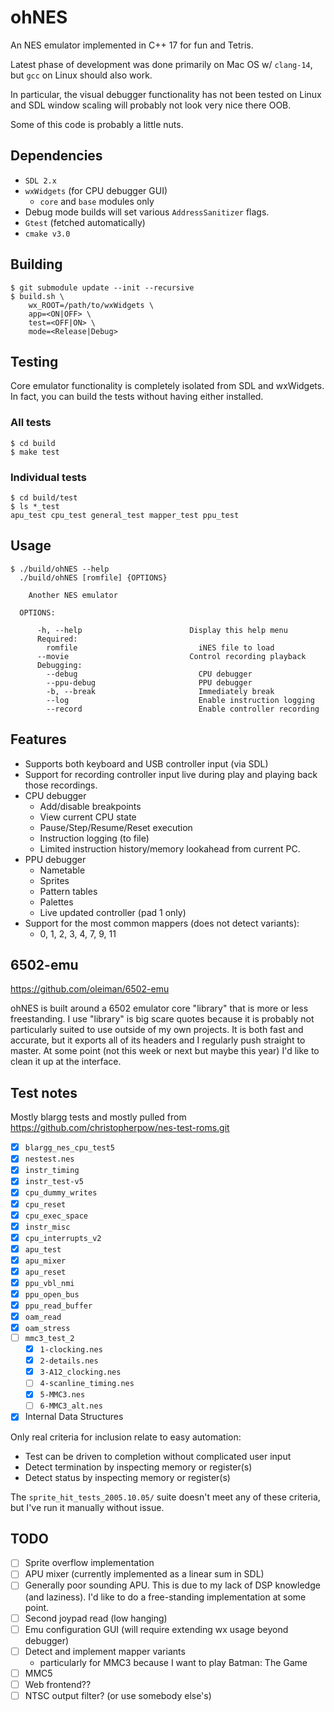 # ohNES

An NES emulator implemented in C++ 17 for fun and Tetris.

Latest phase of development was done primarily on Mac OS w/ `clang-14`, but `gcc` on Linux should also work. 

In particular, the visual debugger functionality has not been tested on Linux and SDL window scaling will probably not look very nice there OOB.

Some of this code is probably a little nuts.

## Dependencies

- `SDL 2.x`
- `wxWidgets` (for CPU debugger GUI)
  - `core` and `base` modules only
- Debug mode builds will set various `AddressSanitizer` flags.
- `Gtest` (fetched automatically)
- `cmake v3.0`

## Building

```
$ git submodule update --init --recursive
$ build.sh \
    wx_ROOT=/path/to/wxWidgets \
    app=<ON|OFF> \
    test=<OFF|ON> \
    mode=<Release|Debug>
```

## Testing

Core emulator functionality is completely isolated from SDL and wxWidgets. In fact, you can build the tests without having either installed.

### All tests

```
$ cd build
$ make test
```

### Individual tests

```
$ cd build/test
$ ls *_test
apu_test cpu_test general_test mapper_test ppu_test
```

## Usage

```
$ ./build/ohNES --help
  ./build/ohNES [romfile] {OPTIONS}

    Another NES emulator

  OPTIONS:

      -h, --help                        Display this help menu
      Required:
        romfile                           iNES file to load
      --movie                           Control recording playback
      Debugging:
        --debug                           CPU debugger
        --ppu-debug                       PPU debugger
        -b, --break                       Immediately break
        --log                             Enable instruction logging
        --record                          Enable controller recording
```

## Features

- Supports both keyboard and USB controller input (via SDL)
- Support for recording controller input live during play and playing back those recordings.
- CPU debugger
  - Add/disable breakpoints
  - View current CPU state
  - Pause/Step/Resume/Reset execution
  - Instruction logging (to file)
  - Limited instruction history/memory lookahead from current PC.
- PPU debugger
  - Nametable
  - Sprites
  - Pattern tables
  - Palettes
  - Live updated controller (pad 1 only)
- Support for the most common mappers (does not detect variants):
  - 0, 1, 2, 3, 4, 7, 9, 11

## 6502-emu

https://github.com/oleiman/6502-emu

ohNES is built around a 6502 emulator core "library" that is more or less freestanding. I use "library" is big scare quotes because it is probably not particularly suited to use outside of my own projects. It is both fast and accurate, but it exports all of its headers and I regularly push straight to master. At some point (not this week or next but maybe this year) I'd like to clean it up at the interface.

## Test notes

Mostly blargg tests and mostly pulled from https://github.com/christopherpow/nes-test-roms.git

- [X] `blargg_nes_cpu_test5`
- [X] `nestest.nes`
- [X] `instr_timing`
- [X] `instr_test-v5`
- [X] `cpu_dummy_writes`
- [X] `cpu_reset`
- [X] `cpu_exec_space`
- [X] `instr_misc`
- [X] `cpu_interrupts_v2`
- [X] `apu_test`
- [X] `apu_mixer`
- [X] `apu_reset`
- [X] `ppu_vbl_nmi`
- [X] `ppu_open_bus`
- [X] `ppu_read_buffer`
- [X] `oam_read`
- [X] `oam_stress`
- [ ] `mmc3_test_2`
  - [X] `1-clocking.nes`
  - [X] `2-details.nes`
  - [X] `3-A12_clocking.nes`
  - [ ] `4-scanline_timing.nes`
  - [X] `5-MMC3.nes`
  - [ ] `6-MMC3_alt.nes`
- [X] Internal Data Structures

Only real criteria for inclusion relate to easy automation:

- Test can be driven to completion without complicated user input
- Detect termination by inspecting memory or register(s)
- Detect status by inspecting memory or register(s)

The `sprite_hit_tests_2005.10.05/` suite doesn't meet any of these criteria, but I've run it manually without issue.

## TODO

- [ ] Sprite overflow implementation
- [ ] APU mixer (currently implemented as a linear sum in SDL)
- [ ] Generally poor sounding APU. This is due to my lack of DSP knowledge (and laziness). I'd like to do a free-standing implementation at some point.
- [ ] Second joypad read (low hanging)
- [ ] Emu configuration GUI (will require extending wx usage beyond debugger)
- [ ] Detect and implement mapper variants 
  - particularly for MMC3 because I want to play Batman: The Game
- [ ] MMC5
- [ ] Web frontend??
- [ ] NTSC output filter? (or use somebody else's)
